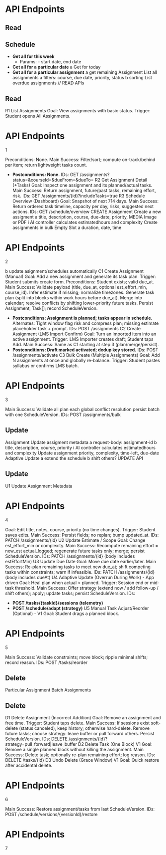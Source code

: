 # API Endpoints
## Read
## Schedule
- **Get all for this week**
  - Params: - start date, end date
- **Get all for a particular date**
a Get for today
- **Get all for a particular assignment**
a get remaining
Assignment
List all assignments
a filters: course, due date, priority, status
b sorting
List overdue assignments
// READ APIs
## Read
R1  List Assignments
Goal: View assignments with basic status.
Trigger: Student opens All Assignments.
# API Endpoints
1


Preconditions: None.
Main Success: Filter/sort; compute on-track/behind per item; return lightweight
tasks count.
- **Postconditions: None.**
IDs: GET /assignments?status=&courseId=&dueFrom=&dueTo=
R2  Get Assignment Detail (+Tasks)
Goal: Inspect one assignment and its planned/actual tasks.
Main Success: Return assignment, future/past tasks, remaining effort, risk.
IDs: GET /assignments/{id}?includeTasks=true
R3  Schedule Overview (Dashboard)
Goal: Snapshot of next 714 days.
Main Success: Return ordered task timeline, capacity per day, risks, suggested
next actions.
IDs: GET /schedule/overview
CREATE
Assignment
Create a new assigment
a title, description, course, due-date, priority, MEDIA Image or PDF
i AI controller calculates estimatedhours and complexity
Create assignments in bulk
Empty Slot
a duration, date, time
# API Endpoints
2


b update asignment/schedules automatically
C1  Create Assignment (Manual)
Goal: Add a new assignment and generate its task plan.
Trigger: Student submits create form.
Preconditions: Student exists; valid due_at.
Main Success:
Validate payload (title, due_at, optional est_effort_min, course_id).
Infer estimate if missing; normalize timezones.
Generate task plan (split into blocks within work hours before due_at).
Merge into calendar; resolve conflicts by shifting lower-priority future tasks.
Persist Assignment, Task[]; record ScheduleVersion.
- **Postconditions: Assignment is planned; tasks appear in schedule.**
Alternates: Tight window  flag risk and compress plan; missing estimate
placeholder task + prompt.
IDs: POST /assignments
C2  Create Assignment (LMS Import  Confirm)
Goal: Turn an imported item into an active assignment.
Trigger: LMS Importer creates draft; Student taps Add.
Main Success: Same as C1 starting at step 3 (plan/merge/persist).
- **Postconditions: Draft marked activated; dedup key stored.**
IDs: POST /assignments/activate
C3  Bulk Create (Multiple Assignments)
Goal: Add N assignments at once and globally re-balance.
Trigger: Student pastes syllabus or confirms LMS batch.
# API Endpoints
3


Main Success: Validate all  plan each  global conflict resolution  persist
batch with one ScheduleVersion.
IDs: POST /assignments/bulk
## Update
Assignment
Update assigment metadata
a request-body: assignment-id
b title, description, course, priority
i AI controller calculates estimatedhours and complexity
Update assignment priority, complexity, time-left, due-date
Adaptive Update
a extend the schedule
b shift others?
UPDATE API
## Update
U1  Update Assignment Metadata
# API Endpoints
4


Goal: Edit title, notes, course, priority (no time changes).
Trigger: Student saves edits.
Main Success: Persist fields; no replan; bump updated_at.
IDs: PATCH /assignments/{id}
U2  Update Estimate / Scope
Goal: Change est_effort_min or complexity.
Main Success: Recompute remaining effort = new_est  actual_logged;
regenerate future tasks only; merge; persist ScheduleVersion.
IDs: PATCH /assignments/{id} (body includes estEffortMin)
U3  Update Due Date
Goal: Move due date earlier/later.
Main Success: Re-plan remaining tasks to meet new due_at; shift competing
tasks within constraints; warn if infeasible.
IDs: PATCH /assignments/{id} (body includes dueAt)
U4  Adaptive Update (Overrun During Work) -  App
driven
Goal: Heal plan when actual > planned.
Trigger: Session end or mid-task threshold.
Main Success: Offer strategy (extend now / add follow-up / shift others); apply;
update tasks; persist ScheduleVersion.
IDs:
- **POST /tasks/{taskId}/sessions (telemetry)**
- **POST /schedule/adapt (strategy)**
U5  Manual Task Adjust/Reorder (Optional) - V1
Goal: Student drags a planned block.
# API Endpoints
5


Main Success: Validate constraints; move block; ripple minimal shifts; record
reason.
IDs: POST /tasks/reorder
## Delete
Particular Assignment
Batch Assignments
## Delete
D1  Delete Assignment (Incorrect Addition)
Goal: Remove an assignment and free time.
Trigger: Student taps delete.
Main Success: If sessions exist  soft-delete (status canceled), keep history;
otherwise hard-delete. Remove future tasks; choose strategy: leave buffer or pull
forward others. Persist ScheduleVersion.
IDs: DELETE /assignments/{id}?strategy=pull_forward|leave_buffer
D2  Delete Task (One Block) V1
Goal: Remove a single planned block without killing the assignment.
Main Success: Delete task; optionally re-plan remaining effort; log reason.
IDs: DELETE /tasks/{id}
D3  Undo Delete (Grace Window) V1
Goal: Quick restore after accidental delete.
# API Endpoints
6


Main Success: Restore assignment/tasks from last ScheduleVersion.
IDs: POST /schedule/versions/{versionId}/restore
# API Endpoints
7